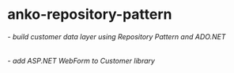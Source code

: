 # anko-repository-pattern
###### - build customer data layer using Repository Pattern and ADO.NET
###### - add ASP.NET WebForm to Customer library
